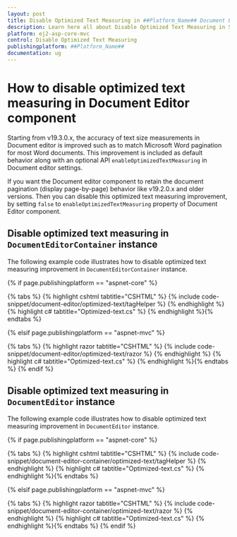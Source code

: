 ```yaml
---
layout: post
title: Disable Optimized Text Measuring in ##Platform_Name## Document Editor Component
description: Learn here all about Disable Optimized Text Measuring in Syncfusion ##Platform_Name## Document Editor component of syncfusion and more.
platform: ej2-asp-core-mvc
control: Disable Optimized Text Measuring
publishingplatform: ##Platform_Name##
documentation: ug
---
```



# How to disable optimized text measuring in Document Editor component

Starting from v19.3.0.x, the accuracy of text size measurements in Document editor is improved such as to match Microsoft Word pagination for most Word documents. This improvement is included as default behavior along with an optional API `enableOptimizedTextMeasuring` in Document editor settings.

If you want the Document editor component to retain the document pagination (display page-by-page) behavior like v19.2.0.x and older versions. Then you can disable this optimized text measuring improvement, by setting `false` to `enableOptimizedTextMeasuring` property of Document Editor component.

## Disable optimized text measuring in `DocumentEditorContainer` instance

The following example code illustrates how to disable optimized text measuring improvement in `DocumentEditorContainer` instance.

{% if page.publishingplatform == "aspnet-core" %}

{% tabs %}
{% highlight cshtml tabtitle="CSHTML" %}
{% include code-snippet/document-editor/optimized-text/tagHelper %}
{% endhighlight %}
{% highlight c# tabtitle="Optimized-text.cs" %}
{% endhighlight %}{% endtabs %}

{% elsif page.publishingplatform == "aspnet-mvc" %}

{% tabs %}
{% highlight razor tabtitle="CSHTML" %}
{% include code-snippet/document-editor/optimized-text/razor %}
{% endhighlight %}
{% highlight c# tabtitle="Optimized-text.cs" %}
{% endhighlight %}{% endtabs %}
{% endif %}



## Disable optimized text measuring in `DocumentEditor` instance

The following example code illustrates how to disable optimized text measuring improvement in `DocumentEditor` instance.

{% if page.publishingplatform == "aspnet-core" %}

{% tabs %}
{% highlight cshtml tabtitle="CSHTML" %}
{% include code-snippet/document-editor-container/optimized-text/tagHelper %}
{% endhighlight %}
{% highlight c# tabtitle="Optimized-text.cs" %}
{% endhighlight %}{% endtabs %}

{% elsif page.publishingplatform == "aspnet-mvc" %}

{% tabs %}
{% highlight razor tabtitle="CSHTML" %}
{% include code-snippet/document-editor-container/optimized-text/razor %}
{% endhighlight %}
{% highlight c# tabtitle="Optimized-text.cs" %}
{% endhighlight %}{% endtabs %}
{% endif %}

